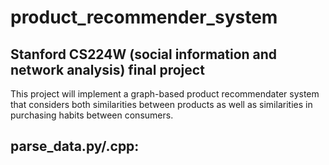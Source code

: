 # product_recommender_system
## Stanford CS224W (social information and network analysis) final project

This project will implement a graph-based product recommendater system that considers both similarities between products as well as similarities in purchasing habits between consumers.

## parse_data.py/.cpp:

